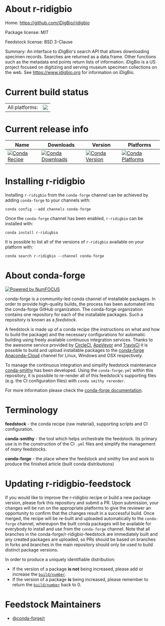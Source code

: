 About r-ridigbio
================

Home: https://github.com/iDigBio/ridigbio

Package license: MIT

Feedstock license: BSD 3-Clause

Summary: An interface to iDigBio's search API that allows downloading specimen records. Searches are returned as a data.frame. Other functions such as the metadata end points return lists of information. iDigBio is a US project focused on digitizing and serving museum specimen collections on the web. See <https://www.idigbio.org> for information on iDigBio.



Current build status
====================


<table><tr><td>All platforms:</td>
    <td>
      <a href="https://dev.azure.com/conda-forge/feedstock-builds/_build/latest?definitionId=8255&branchName=master">
        <img src="https://dev.azure.com/conda-forge/feedstock-builds/_apis/build/status/r-ridigbio-feedstock?branchName=master">
      </a>
    </td>
  </tr>
</table>

Current release info
====================

| Name | Downloads | Version | Platforms |
| --- | --- | --- | --- |
| [![Conda Recipe](https://img.shields.io/badge/recipe-r--ridigbio-green.svg)](https://anaconda.org/conda-forge/r-ridigbio) | [![Conda Downloads](https://img.shields.io/conda/dn/conda-forge/r-ridigbio.svg)](https://anaconda.org/conda-forge/r-ridigbio) | [![Conda Version](https://img.shields.io/conda/vn/conda-forge/r-ridigbio.svg)](https://anaconda.org/conda-forge/r-ridigbio) | [![Conda Platforms](https://img.shields.io/conda/pn/conda-forge/r-ridigbio.svg)](https://anaconda.org/conda-forge/r-ridigbio) |

Installing r-ridigbio
=====================

Installing `r-ridigbio` from the `conda-forge` channel can be achieved by adding `conda-forge` to your channels with:

```
conda config --add channels conda-forge
```

Once the `conda-forge` channel has been enabled, `r-ridigbio` can be installed with:

```
conda install r-ridigbio
```

It is possible to list all of the versions of `r-ridigbio` available on your platform with:

```
conda search r-ridigbio --channel conda-forge
```


About conda-forge
=================

[![Powered by NumFOCUS](https://img.shields.io/badge/powered%20by-NumFOCUS-orange.svg?style=flat&colorA=E1523D&colorB=007D8A)](http://numfocus.org)

conda-forge is a community-led conda channel of installable packages.
In order to provide high-quality builds, the process has been automated into the
conda-forge GitHub organization. The conda-forge organization contains one repository
for each of the installable packages. Such a repository is known as a *feedstock*.

A feedstock is made up of a conda recipe (the instructions on what and how to build
the package) and the necessary configurations for automatic building using freely
available continuous integration services. Thanks to the awesome service provided by
[CircleCI](https://circleci.com/), [AppVeyor](https://www.appveyor.com/)
and [TravisCI](https://travis-ci.org/) it is possible to build and upload installable
packages to the [conda-forge](https://anaconda.org/conda-forge)
[Anaconda-Cloud](https://anaconda.org/) channel for Linux, Windows and OSX respectively.

To manage the continuous integration and simplify feedstock maintenance
[conda-smithy](https://github.com/conda-forge/conda-smithy) has been developed.
Using the ``conda-forge.yml`` within this repository, it is possible to re-render all of
this feedstock's supporting files (e.g. the CI configuration files) with ``conda smithy rerender``.

For more information please check the [conda-forge documentation](https://conda-forge.org/docs/).

Terminology
===========

**feedstock** - the conda recipe (raw material), supporting scripts and CI configuration.

**conda-smithy** - the tool which helps orchestrate the feedstock.
                   Its primary use is in the construction of the CI ``.yml`` files
                   and simplify the management of *many* feedstocks.

**conda-forge** - the place where the feedstock and smithy live and work to
                  produce the finished article (built conda distributions)


Updating r-ridigbio-feedstock
=============================

If you would like to improve the r-ridigbio recipe or build a new
package version, please fork this repository and submit a PR. Upon submission,
your changes will be run on the appropriate platforms to give the reviewer an
opportunity to confirm that the changes result in a successful build. Once
merged, the recipe will be re-built and uploaded automatically to the
`conda-forge` channel, whereupon the built conda packages will be available for
everybody to install and use from the `conda-forge` channel.
Note that all branches in the conda-forge/r-ridigbio-feedstock are
immediately built and any created packages are uploaded, so PRs should be based
on branches in forks and branches in the main repository should only be used to
build distinct package versions.

In order to produce a uniquely identifiable distribution:
 * If the version of a package **is not** being increased, please add or increase
   the [``build/number``](https://conda.io/docs/user-guide/tasks/build-packages/define-metadata.html#build-number-and-string).
 * If the version of a package **is** being increased, please remember to return
   the [``build/number``](https://conda.io/docs/user-guide/tasks/build-packages/define-metadata.html#build-number-and-string)
   back to 0.

Feedstock Maintainers
=====================

* [@conda-forge/r](https://github.com/conda-forge/r/)

